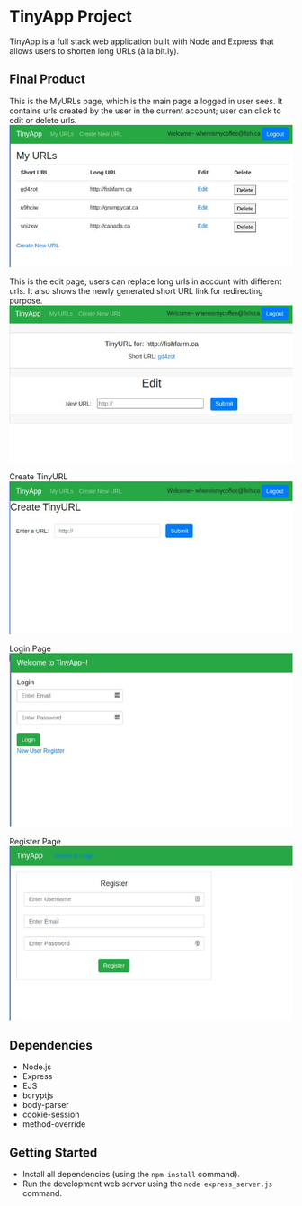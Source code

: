 # TinyApp Project

TinyApp is a full stack web application built with Node and Express that allows users to shorten long URLs (à la bit.ly).

## Final Product

This is the MyURLs page, which is the main page a logged in user sees. It contains urls created by the user in the current account; user can click to edit or delete urls.
!["This is the MyURLs page, which is the main page a logged in user sees. It contains urls created by the user in the current account; user can click to edit or delete urls."](https://github.com/Lomanfan/tinyapp/blob/master/docs/tinyApp%20MyURL%20page.jpg)

This is the edit page, users can replace long urls in account with different urls. It also shows the newly generated short URL link for redirecting purpose.
!["This is the edit page, users can replace long urls in account with different urls. It also shows the newly generated short URL link for redirecting purpose."](https://github.com/Lomanfan/tinyapp/blob/master/docs/Edit%20Url%20%26%20Redirect%20Page.jpg)

Create TinyURL
!["Create TinyURL"](https://github.com/Lomanfan/tinyapp/blob/master/docs/create%20tinyURL%20page.jpg)

Login Page
!["Login Page"](https://github.com/Lomanfan/tinyapp/blob/master/docs/tinyApp%20Login%20Page.jpg)

Register Page
!["Register Page"](https://github.com/Lomanfan/tinyapp/blob/master/docs/TinyApp%20Register%20Page.jpg)

## Dependencies

- Node.js
- Express
- EJS
- bcryptjs
- body-parser
- cookie-session
- method-override

## Getting Started

- Install all dependencies (using the `npm install` command).
- Run the development web server using the `node express_server.js` command.